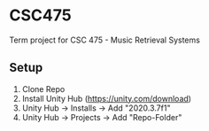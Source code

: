 # CSC475
Term project for CSC 475 - Music Retrieval Systems

## Setup
1. Clone Repo
2. Install Unity Hub (https://unity.com/download)
3. Unity Hub -> Installs -> Add "2020.3.7f1"
4. Unity Hub -> Projects -> Add "Repo-Folder"
